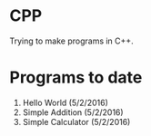 # CPP
Trying to make programs in C++.

# Programs to date
1. Hello World (5/2/2016)
2. Simple Addition (5/2/2016)
3. Simple Calculator (5/2/2016)
